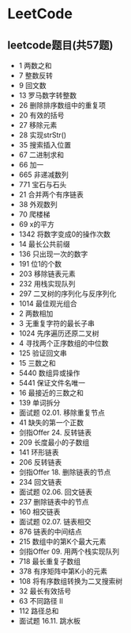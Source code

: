 # LeetCode

## leetcode题目(共57题)

+ 1 两数之和
+ 7 整数反转
+ 9 回文数
+ 13 罗马数字转整数
+ 26 删除排序数组中的重复项
+ 20 有效的括号
+ 27 移除元素
+ 28 实现strStr()
+ 35 搜索插入位置
+ 67 二进制求和
+ 66 加一
+ 665 非递减数列
+ 771 宝石与石头
+ 21 合并两个有序链表
+ 38 外观数列
+ 70 爬楼梯
+ 69 x的平方
+ 1342 将数字变成0的操作次数
+ 14 最长公共前缀
+ 136 只出现一次的数字
+ 191 位1的个数
+ 203 移除链表元素
+ 232 用栈实现队列
+ 297 二叉树的序列化与反序列化
+ 1014 最佳观光组合
+ 2 两数相加
+ 3 无重复字符的最长子串
+ 1024 先序遍历还原二叉树
+ 4 寻找两个正序数组的中位数
+ 125 验证回文串
+ 15 三数之和
+ 5440 数组异或操作
+ 5441 保证文件名唯一
+ 16 最接近的三数之和
+ 139 单词拆分
+ 面试题 02.01. 移除重复节点
+ 41 缺失的第一个正数
+ 剑指Offer 24. 反转链表
+ 209 长度最小的子数组
+ 141 环形链表
+ 206 反转链表
+ 剑指Offer 18. 删除链表的节点
+ 234 回文链表
+ 面试题 02.06. 回文链表
+ 237 删除链表中的节点
+ 160 相交链表
+ 面试题 02.07. 链表相交
+ 876 链表的中间结点
+ 215 数组中的第K个最大元素
+ 剑指Offer 09. 用两个栈实现队列
+ 718 最长重复子数组
+ 378 有序矩阵中第K小的元素
+ 108 将有序数组转换为二叉搜索树
+ 32 最长有效括号
+ 63 不同路径 II
+ 112 路径总和
+ 面试题 16.11. 跳水板